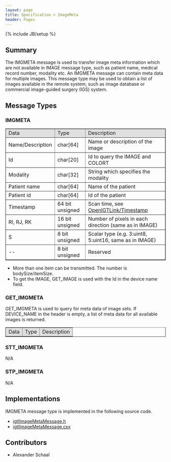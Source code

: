 ```yaml
---
layout: page
title: Specification > ImageMeta
header: Pages
---
```

{% include JB/setup %}

## Summary

The IMGMETA message is used to transfer image meta information which are not available in IMAGE message type, such as patient name, medical record number, modality etc. An IMGMETA message can contain meta data for multiple images. This message type may be used to obtain a list of images available in the remote system, such as image database or commercial image-guided surgery (IGS) system.

## Message Types

### IMGMETA
<table border="1" cellpadding="5" cellspacing="0" align="center">
<tr>
<td style="background:#e0e0e0;"> Data
</td><td style="background:#e0e0e0;"> Type
</td><td style="background:#e0e0e0;"> Description
</td></tr>
<tr>
<td align="left"> Name/Description
</td><td align="left"> char[64]
</td><td align="left"> Name or description of the image
</td></tr>
<tr>
<td align="left"> Id
</td><td align="left"> char[20]
</td><td align="left"> Id to query the IMAGE and COLORT
</td></tr>
<tr>
<td align="left"> Modality
</td><td align="left"> char[32]
</td><td align="left"> String which specifies the modality
</td></tr>
<tr>
<td align="left"> Patient name
</td><td align="left"> char[64]
</td><td align="left"> Name of the patient
</td></tr>
<tr>
<td align="left"> Patient id
</td><td align="left"> char[64]
</td><td align="left"> Id of the patient
</td></tr>
<tr>
<td align="left"> Timestamp
</td><td align="left"> 64 bit unsigned
</td><td align="left"> Scan time, see <a href="/Wiki/index.php/OpenIGTLink/Timestamp" title="OpenIGTLink/Timestamp">OpenIGTLink/Timestamp</a>
</td></tr>
<tr>
<td align="left"> RI, RJ, RK
</td><td align="left"> 16 bit unsigned
</td><td align="left"> Number of pixels in each direction (same as in IMAGE)
</td></tr>
<tr>
<td align="left"> S
</td><td align="left"> 8 bit unsigned
</td><td align="left"> Scalar type (e.g. 3:uint8, 5:uint16, same as in IMAGE)
</td></tr>
<tr>
<td align="left"> --
</td><td align="left"> 8 bit unsigned
</td><td align="left"> Reserved
</td></tr>
</table>



* More than one item can be transmitted. The number is bodySize/itemSize.
* To get the IMAGE, GET_IMAGE is used with the Id in the device name field.



### GET_IMGMETA

GET_IMGMETA is used to query for meta data of image sets. If DEVICE_NAME in the header is empty, a list of meta data for all available images is returned.

<table border="1" cellpadding="5" cellspacing="0" align="center">
<tr>
<td style="background:#e0e0e0;"> Data
</td><td style="background:#e0e0e0;"> Type
</td><td style="background:#e0e0e0;"> Description
</td></tr>
</table>


### STT_IMGMETA

N/A

### STP_IMGMETA

N/A


## Implementations

IMGMETA message type is implemented in the following source code.

* [igtlImageMetaMessage.h](https://github.com/openigtlink/OpenIGTLink/blob/master/Source/igtlImageMetaMessage.h)
* [igtlImageMetaMessage.cxx](https://github.com/openigtlink/OpenIGTLink/blob/master/Source/igtlImageMetaMessage.cxx)

## Contributors

* Alexander Schaal


